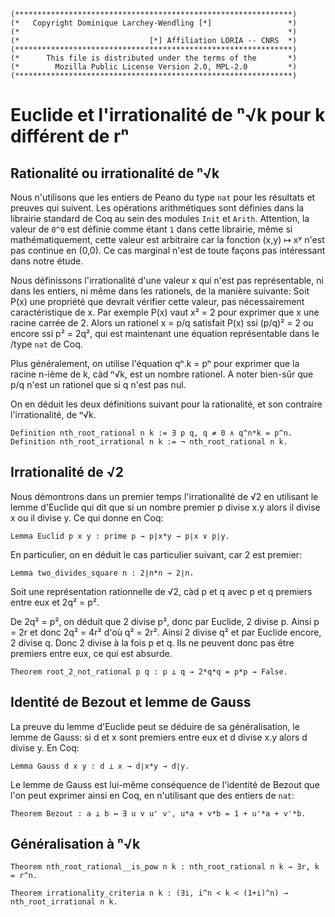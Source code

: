 ```coq
(**************************************************************)
(*   Copyright Dominique Larchey-Wendling [*]                 *)
(*                                                            *)
(*                             [*] Affiliation LORIA -- CNRS  *)
(**************************************************************)
(*      This file is distributed under the terms of the       *)
(*        Mozilla Public License Version 2.0, MPL-2.0         *)
(**************************************************************)
```

# Euclide et l'irrationalité de ⁿ√k pour k différent de rⁿ

## Rationalité ou irrationalité de ⁿ√k 

Nous n'utilisons que les entiers de Peano du type `nat` pour les résultats
et preuves qui suivent. Les opérations arithmétiques sont définies dans
la librairie standard de Coq au sein des modules `Init` et `Arith`.
Attention, la valeur de `0^0` est définie comme étant `1` dans
cette librairie, même si mathématiquement, cette valeur est arbitraire 
car la fonction (x,y) ↦ xʸ n'est pas continue en (0,0). Ce
cas marginal n'est de toute façons pas intéressant dans notre étude.

Nous définissons l'irrationalité d'une valeur x qui n'est pas représentable,
ni dans les entiers, ni même dans les rationels, de la manière suivante: 
Soit P(x) une propriété que devrait vérifier cette valeur, pas nécessairement
caractéristique de x. Par exemple P(x) vaut x² = 2 pour exprimer que x une
racine carrée de 2. Alors un rationel x = p/q satisfait P(x) ssi (p/q)² = 2 
ou encore ssi p² = 2q², qui est maintenant une équation représentable dans le 
/type `nat` de Coq. 

Plus généralement, on utilise l'équation qⁿ.k = pⁿ pour exprimer que la
racine n-ième de k, càd ⁿ√k, est un nombre rationel. A noter bien-sûr que
p/q n'est un rationel que si q n'est pas nul. 

On en déduit les deux définitions suivant pour la rationalité, et son
contraire l'irrationalité, de ⁿ√k.

```coq
Definition nth_root_rational n k := ∃ p q, q ≠ 0 ∧ q^n*k = p^n.
Definition nth_root_irrational n k := ¬ nth_root_rational n k.
```

## Irrationalité de √2

Nous démontrons dans un premier temps l'irrationalité de √2
en utilisant le lemme d'Euclide qui dit que si un nombre
premier p divise x.y alors il divise x ou il divise y. Ce
qui donne en Coq:

```coq
Lemma Euclid p x y : prime p → p∣x*y → p∣x ∨ p∣y.
```

En particulier, on en déduit le cas particulier suivant,
car 2 est premier:

```coq
Lemma two_divides_square n : 2∣n*n → 2∣n.
```

Soit une représentation rationnelle de √2, càd
p et q avec p et q premiers entre eux et 2q² = p².

De 2q² = p², on déduit que 2 divise p²,
donc par Euclide, 2 divise p.
Ainsi p = 2r et donc 2q² = 4r² d'où q² = 2r². 
Ainsi 2 divise q² et par Euclide encore, 2 divise
q. Donc 2 divise à la fois p et q. Ils ne peuvent
donc pas être premiers entre eux, ce qui est
absurde.

```coq
Theorem root_2_not_rational p q : p ⊥ q → 2*q*q = p*p → False.
```

## Identité de Bezout et lemme de Gauss

La preuve du lemme d'Euclide peut se déduire de sa généralisation,
le lemme de Gauss: si d et x sont premiers entre eux et d divise x.y
alors d divise y. En Coq:

```coq
Lemma Gauss d x y : d ⊥ x → d∣x*y → d∣y.
```

Le lemme de Gauss est lui-même conséquence de l'identité de Bezout
que l'on peut exprimer ainsi en Coq, en n'utilisant que des
entiers de `nat`:

```coq
Theorem Bezout : a ⊥ b ↔ ∃ u v u' v', u*a + v*b = 1 + u'*a + v'*b.
```

## Généralisation à ⁿ√k

```coq
Theorem nth_root_rational__is_pow n k : nth_root_rational n k → ∃r, k = r^n.
```

```coq
Theorem irrationality_criteria n k : (∃i, i^n < k < (1+i)^n) → nth_root_irrational n k.
```

